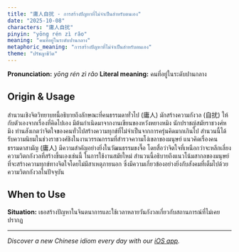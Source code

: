 ```yaml
---
title: "庸人自扰 - การสร้างปัญหาที่ไม่จำเป็นสำหรับตนเอง"
date: "2025-10-08"
characters: "庸人自扰"
pinyin: "yōng rén zì rǎo"
meaning: "คนที่อยู่ในระดับปานกลาง"
metaphoric_meaning: "การสร้างปัญหาที่ไม่จำเป็นสำหรับตนเอง"
theme: "ปรัชญาชีวิต"
---
```


**Pronunciation:** *yōng rén zì rǎo*
**Literal meaning:** คนที่อยู่ในระดับปานกลาง

## Origin & Usage

สำนวนเชิงจิตวิทยาบทนี้อธิบายถึงลักษณะที่คนธรรมดาทั่วไป (庸人) มักสร้างความกังวล (自扰) ให้กับตัวเองจากเรื่องที่คิดไปเอง มีต้นกำเนิดมาจากงานเขียนของหวังหยางหมิง นักปราชญ์สมัยราชวงศ์หมิง ท่านสังเกตว่าจิตใจของคนทั่วไปสร้างความทุกข์ที่ไม่จำเป็นจากการครุ่นคิดมากเกินไป สำนวนนี้ได้รับความนิยมในช่วงราชวงศ์ชิงในงานวรรณกรรมที่สำรวจความโง่เขลาของมนุษย์ แนวคิดเรื่องคนธรรมดาสามัญ (庸人) มีความสำคัญอย่างยิ่งในวัฒนธรรมขงจื๊อ โดยสื่อว่าจิตใจที่เหนือกว่าจะหลีกเลี่ยงความวิตกกังวลที่สร้างขึ้นเองเช่นนี้ ในการใช้งานสมัยใหม่ สำนวนนี้อธิบายถึงแนวโน้มสากลของมนุษย์ที่จะสร้างความทุกข์ทางจิตใจโดยไม่มีสาเหตุภายนอก ซึ่งมีความเกี่ยวข้องอย่างยิ่งกับสังคมที่เต็มไปด้วยความวิตกกังวลในปัจจุบัน

## When to Use

**Situation:** เธอสร้างปัญหาในจินตนาการและใช้เวลาหลายวันกังวลเกี่ยวกับสถานการณ์ที่ไม่เคยปรากฏ

---

*Discover a new Chinese idiom every day with our [iOS app](https://apps.apple.com/us/app/daily-chinese-idioms/id6740611324).*
